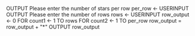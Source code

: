 OUTPUT Please enter the number of stars per row
per_row ← USERINPUT
OUTPUT Please enter the number of rows
rows ← USERINPUT
row_output ← 0
FOR count1 ← 1 TO rows
	FOR count2 ← 1 TO per_row
		row_output = row_output + "*"
	OUTPUT row_output